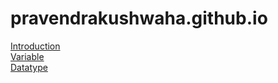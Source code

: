# pravendrakushwaha.github.io

<a href="Introduction.md">Introduction</a> <br>	
<a href="variable.md">Variable</a> <br>	
<a href="datatype.md">Datatype</a>
